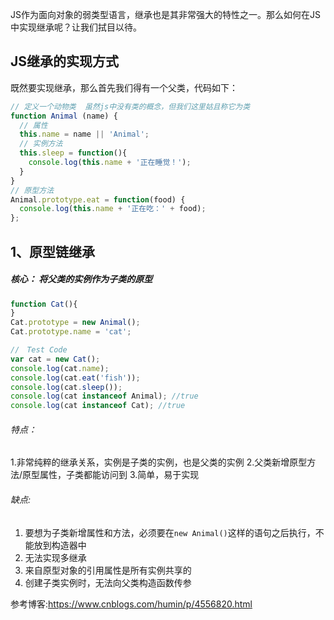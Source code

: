 JS作为面向对象的弱类型语言，继承也是其非常强大的特性之一。那么如何在JS中实现继承呢？让我们拭目以待。

## JS继承的实现方式

既然要实现继承，那么首先我们得有一个父类，代码如下：

```js
// 定义一个动物类  虽然js中没有类的概念，但我们这里姑且称它为类
function Animal (name) {
  // 属性
  this.name = name || 'Animal';
  // 实例方法
  this.sleep = function(){
    console.log(this.name + '正在睡觉！');
  }
}
// 原型方法
Animal.prototype.eat = function(food) {
  console.log(this.name + '正在吃：' + food);
};
```
## 1、原型链继承

##### 核心： 将父类的实例作为子类的原型

```js
function Cat(){ 
}
Cat.prototype = new Animal();
Cat.prototype.name = 'cat';

//　Test Code
var cat = new Cat();
console.log(cat.name);
console.log(cat.eat('fish'));
console.log(cat.sleep());
console.log(cat instanceof Animal); //true 
console.log(cat instanceof Cat); //true
```

###### 特点：
1.非常纯粹的继承关系，实例是子类的实例，也是父类的实例
2.父类新增原型方法/原型属性，子类都能访问到
3.简单，易于实现

###### 缺点:
1.  要想为子类新增属性和方法，必须要在`new Animal()`这样的语句之后执行，不能放到构造器中
2.  无法实现多继承
3.  来自原型对象的引用属性是所有实例共享的
4.  创建子类实例时，无法向父类构造函数传参


参考博客:https://www.cnblogs.com/humin/p/4556820.html
